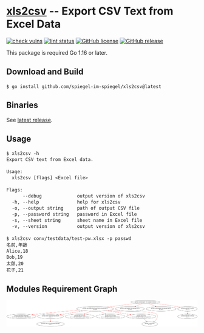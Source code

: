 # [xls2csv] -- Export CSV Text from Excel Data

[![check vulns](https://github.com/spiegel-im-spiegel/xls2csv/workflows/vulns/badge.svg)](https://github.com/spiegel-im-spiegel/xls2csv/actions)
[![lint status](https://github.com/spiegel-im-spiegel/xls2csv/workflows/lint/badge.svg)](https://github.com/spiegel-im-spiegel/xls2csv/actions)
[![GitHub license](https://img.shields.io/badge/license-Apache%202-blue.svg)](https://raw.githubusercontent.com/spiegel-im-spiegel/xls2csv/master/LICENSE)
[![GitHub release](https://img.shields.io/github/release/spiegel-im-spiegel/xls2csv.svg)](https://github.com/spiegel-im-spiegel/xls2csv/releases/latest)

This package is required Go 1.16 or later.

## Download and Build

```
$ go install github.com/spiegel-im-spiegel/xls2csv@latest
```

## Binaries

See [latest release](https://github.com/spiegel-im-spiegel/xls2csv/releases/latest).

## Usage

```
$ xls2csv -h
Export CSV text from Excel data.

Usage:
  xls2csv [flags] <Excel file>

Flags:
      --debug             output version of xls2csv
  -h, --help              help for xls2csv
  -o, --output string     path of output CSV file
  -p, --password string   password in Excel file
  -s, --sheet string      sheet name in Excel file
  -v, --version           output version of xls2csv

$ xls2csv conv/testdata/test-pw.xlsx -p passwd
名前,年齢
Alice,18
Bob,19
太郎,20
花子,21
```

## Modules Requirement Graph

[![dependency.png](./dependency.png)](./dependency.png)

[xls2csv]: https://github.com/spiegel-im-spiegel/xls2csv "spiegel-im-spiegel/xls2csv: Export CSV Text from Excel Data"
